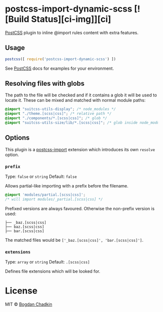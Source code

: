 # postcss-import-dynamic-scss [![Build Status][ci-img]][ci]

[PostCSS] plugin to inline @import rules content with extra features.

[postcss-import]: https://github.com/postcss/postcss-import
[PostCSS]: https://github.com/postcss/postcss

## Usage

```js
postcss([ require('postcss-import-dynamic-scss') ])
```

See [PostCSS] docs for examples for your environment.

## Resolving files with globs

The path to the file will be checked and if it contains a glob it will be used
to locate it. These can be mixed and matched with normal module paths:

```css
@import "suitcss-utils-display"; /* node_modules */
@import "./theme.[scss|css]"; /* relative path */
@import "./components/*.[scss|css]"; /* glob */
@import "suitcss-utils-size/lib/*.[scss|css]"; /* glob inside node_modules */
```

## Options

This plugin is a [postcss-import] extension which introduces its own `resolve` option.

### `prefix`

Type: `false` or `string`
Default: `false`

Allows partial-like importing with a prefix before the filename.

```css
@import 'modules/partial.[scss|css]';
/* will import modules/_partial.[scss|css] */
```

Prefixed versions are always favoured. Otherwise the non-prefix version is used:

```
├── _baz.[scss|css]
├── baz.[scss|css]
├── bar.[scss|css]
```

The matched files would be `['_baz.[scss|css]', 'bar.[scss|css]']`.

### `extensions`

Type: `array` or `string`
Default: `.[scss|css]`

Defines file extensions which will be looked for.

# License

MIT © [Bogdan Chadkin](mailto:trysound@yandex.ru)
